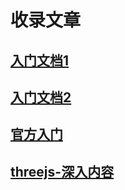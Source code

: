 # 收录文章

## [入门文档1](https://sogrey.top/Three.js-start/start/#top)
## [入门文档2](http://www.yanhuangxueyuan.com/Three.js/)
## [官方入门](https://threejs.org/docs/index.html#manual/zh/introduction/Creating-a-scene)
## [threejs-深入内容](https://www.zhihu.com/column/c_1246830299226718208)